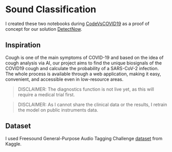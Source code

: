 # Sound Classification
I created these two notebooks during [CodeVsCOVID19](https://codevscovid19.devpost.com/) as a proof of concept for our solution [DetectNow](https://www.detect-now.org/). 

## Inspiration 
Cough is one of the main symptoms of COVID-19 and based on the idea of cough analysis via AI, our project aims to find the unique biosignals of the COVID19 cough and calculate the probability of a SARS-CoV-2 infection. The whole process is available through a web application, making it easy, convenient, and accessible even in low-resource areas.

> DISCLAIMER: The diagnostics function is not live yet, as this will require a medical trial first.

> DISCLAIMER: As I cannot share the clinical data or the results, I retrain the model on public instruments data. 

## Dataset
I used Freesound General-Purpose Audio Tagging Challenge [dataset](https://www.kaggle.com/c/freesound-audio-tagging) from Kaggle. 
